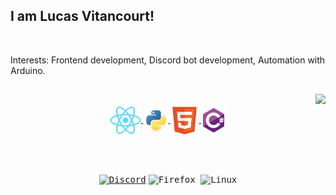 ## I am Lucas Vitancourt!

<br />

Interests: Frontend development, Discord bot development, Automation with Arduino.

##

<a href="https://github.com/lucasvitancourt">
<img src="https://github-readme-stats-eight-theta.vercel.app/api?username=lucasvitancourt&show_icons=true&theme=dracula&include_all_commits=true&count_private=true&icon_color=4073FF&title_color=4073FF&hide_border=true"
align="right"

</div>

<div style="display: inline_block" align="center"><br>

  <img align="center" alt="React.js" height="50" width="50" src="https://github.com/devicons/devicon/blob/master/icons/react/react-original.svg">
  <img align="center" alt="Rupp-Python" height="40" width="40" src="https://raw.githubusercontent.com/devicons/devicon/master/icons/python/python-original.svg">
  <img align="center" alt="HTML5" height="45" width="45" src="https://github.com/devicons/devicon/blob/master/icons/html5/html5-original.svg">
  <img align="center" alt="Csharp" height="40" width="40" src="https://raw.githubusercontent.com/devicons/devicon/master/icons/csharp/csharp-original.svg">
  
</div>
  
##

<br />
<div align="center">


[<kbd>![Discord](https://img.shields.io/badge/Discord-7289DA?style=for-the-badge&logo=discord&logoColor=white)</kbd>](https://discord.com/users/831527846521339945)
<kbd> ![Firefox](https://img.shields.io/badge/Firefox-FF7139?style=for-the-badge&logo=Firefox-Browser&logoColor=white) </kbd>
<kbd> ![Linux](https://img.shields.io/badge/Linux-FCC624?style=for-the-badge&logo=linux&logoColor=black) </kbd>

<div>

